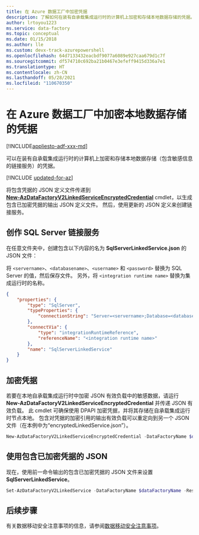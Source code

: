 ```yaml
---
title: 在 Azure 数据工厂中加密凭据
description: 了解如何在装有自承载集成运行时的计算机上加密和存储本地数据存储的凭据。
author: lrtoyou1223
ms.service: data-factory
ms.topic: conceptual
ms.date: 01/15/2018
ms.author: lle
ms.custom: devx-track-azurepowershell
ms.openlocfilehash: 64d7133432eacbdf9077a6089e927caa679d1c7f
ms.sourcegitcommit: df574710c692ba21b0467e3efeff9415d336a7e1
ms.translationtype: HT
ms.contentlocale: zh-CN
ms.lasthandoff: 05/28/2021
ms.locfileid: "110670350"
---
```

# <a name="encrypt-credentials-for-on-premises-data-stores-in-azure-data-factory"></a>在 Azure 数据工厂中加密本地数据存储的凭据

[!INCLUDE[appliesto-adf-xxx-md](includes/appliesto-adf-xxx-md.md)]

可以在装有自承载集成运行时的计算机上加密和存储本地数据存储（包含敏感信息的链接服务）的凭据。 

[!INCLUDE [updated-for-az](../../includes/updated-for-az.md)]

将包含凭据的 JSON 定义文件传递到 <br/>[**New-AzDataFactoryV2LinkedServiceEncryptedCredential**](/powershell/module/az.datafactory/New-AzDataFactoryV2LinkedServiceEncryptedCredential) cmdlet，以生成包含已加密凭据的输出 JSON 定义文件。 然后，使用更新的 JSON 定义来创建链接服务。

## <a name="author-sql-server-linked-service"></a>创作 SQL Server 链接服务
在任意文件夹中，创建包含以下内容的名为 **SqlServerLinkedService.json** 的 JSON 文件：  

将 `<servername>`、`<databasename>`、`<username>` 和 `<password>` 替换为 SQL Server 的值，然后保存文件。 另外，将 `<integration runtime name>` 替换为集成运行时的名称。 

```json
{
    "properties": {
        "type": "SqlServer",
        "typeProperties": {
            "connectionString": "Server=<servername>;Database=<databasename>;User ID=<username>;Password=<password>;Timeout=60"
        },
        "connectVia": {
            "type": "integrationRuntimeReference",
            "referenceName": "<integration runtime name>"
        },
        "name": "SqlServerLinkedService"
    }
}
```

## <a name="encrypt-credentials"></a>加密凭据
若要在本地自承载集成运行时中加密 JSON 有效负载中的敏感数据，请运行 **New-AzDataFactoryV2LinkedServiceEncryptedCredential** 并传递 JSON 有效负载。 此 cmdlet 可确保使用 DPAPI 加密凭据，并将其存储在自承载集成运行时节点本地。 包含对凭据的加密引用的输出有效负载可以重定向到另一个 JSON 文件（在本例中为“encryptedLinkedService.json”）。

```powershell
New-AzDataFactoryV2LinkedServiceEncryptedCredential -DataFactoryName $dataFactoryName -ResourceGroupName $ResourceGroupName -Name "SqlServerLinkedService" -DefinitionFile ".\SQLServerLinkedService.json" > encryptedSQLServerLinkedService.json
```

## <a name="use-the-json-with-encrypted-credentials"></a>使用包含已加密凭据的 JSON
现在，使用前一命令输出的包含已加密凭据的 JSON 文件来设置 **SqlServerLinkedService**。

```powershell
Set-AzDataFactoryV2LinkedService -DataFactoryName $dataFactoryName -ResourceGroupName $ResourceGroupName -Name "EncryptedSqlServerLinkedService" -DefinitionFile ".\encryptedSqlServerLinkedService.json" 
```

## <a name="next-steps"></a>后续步骤
有关数据移动安全注意事项的信息，请参阅[数据移动安全注意事项](data-movement-security-considerations.md)。

